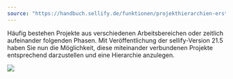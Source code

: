 ```yaml
---
source: "https://handbuch.sellify.de/funktionen/projekthierarchien-erstellen/"
---
```

Häufig bestehen Projekte aus verschiedenen Arbeitsbereichen oder zeitlich aufeinander folgenden Phasen. Mit Veröffentlichung der sellify-Version 21.5 haben Sie nun die Möglichkeit, diese miteinander verbundenen Projekte entsprechend darzustellen und eine Hierarchie anzulegen.

![](https://image.jimcdn.com/app/cms/image/transf/dimension=890x10000:format=jpg/path/s42eb4d670de94a65/image/i8ca5991822470551/version/1683021966/image.jpg)